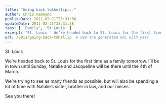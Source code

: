 ```yaml
---
title: "Going back to&hellip;.."
author: Chris Hammond
publishDate: 2011-02-21T23:31:38
updateDate: 2011-02-21T23:31:38
tags: [ 'Family', 'St Louis' ]
excerpt: "St. Louis   We’re headed back to St. Louis for the first time as a family tomorrow. I’ll be in town until Sunday, Natalie and Jacqueline will be there until the 4th of March.  We’re trying to see as many friends as possible, but will also be spending a lot of time with Natalie’s sister, brother in law, and our nieces.  See you there!"
url: /2011/going-back-tohellip  # Use the generated URL with year
---
```

<p>St. Louis </p>  <p>We’re headed back to St. Louis for the first time as a family tomorrow. I’ll be in town until Sunday, Natalie and Jacqueline will be there until the 4th of March.</p>  <p>We’re trying to see as many friends as possible, but will also be spending a lot of time with Natalie’s sister, brother in law, and our nieces.</p>  <p>See you there!</p>
